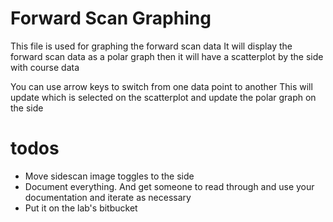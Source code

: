 # Forward Scan Graphing
 This file is used for graphing the forward scan data
 It will display the forward scan data as a polar graph then
 it will have a scatterplot by the side with course data

 You can use arrow keys to switch from one data point to another
 This will update which is selected on the scatterplot and
 update the polar graph on the side

 # todos

 - Move sidescan image toggles to the side
 - Document everything. And get someone to read through and use your documentation and iterate as necessary
 - Put it on the lab's bitbucket 